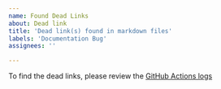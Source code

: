 ```yaml
---
name: Found Dead Links
about: Dead link
title: 'Dead link(s) found in markdown files'
labels: 'Documentation Bug'
assignees: ''

---
```


To find the dead links, please review the [GitHub Actions logs](https://github.com/jsburckhardt/github-rocks-with-adrian/actions/workflows/documentation.yml)
